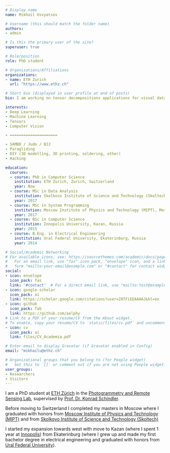 ```yaml
---
# Display name
name: Mikhail Usvyatsov

# Username (this should match the folder name)
authors:
- admin

# Is this the primary user of the site?
superuser: true

# Role/position
role: PhD student

# Organizations/Affiliations
organizations:
- name: ETH Zurich
  url: "https://www.ethz.ch"

# Short bio (displayed in user profile at end of posts)
bio: I am working on tensor decompositions applications for visual data analysis with Deep Learning.

interests:
- Deep Learning
- Machine Learning
- Tensors
- Computer Vision

- =====================

- SAMBO / Judo / BJJ
- Paragliding
- DIY (3D modelling, 3D printing, soldering, other)
- Hacking

education:
  courses:
  - course: PhD in Computer Science
    institution: ETH Zurich, Zurich, Switzerland
    year: Now
  - course: MSc in Data Analysis
    institution: Skolkovo Institute of Science and Technology (Skoltech), Moscow, Russia
    year: 2017
  - course: MSc in System Programming
    institution: Moscow Institute of Physics and Technology (MIPT), Moscow, Russia
    year: 2017
  - course: BSc in Computer Science
    institution: Innopolis University, Kazan, Russia
    year: 2015
  - course: B.Eng. in Electrical Engineering
    institution: Ural Federal University, Ekaterinburg, Russia
    year: 2014

# Social/Academic Networking
# For available icons, see: https://sourcethemes.com/academic/docs/page-builder/#icons
#   For an email link, use "fas" icon pack, "envelope" icon, and a link in the
#   form "mailto:your-email@example.com" or "#contact" for contact widget.
social:
- icon: envelope
  icon_pack: fas
  link: '#contact'  # For a direct email link, use "mailto:test@example.org".
- icon: google-scholar
  icon_pack: ai
  link: https://scholar.google.com/citations?user=Z8TFiEEAAAAJ&hl=en
- icon: github
  icon_pack: fab
  link: https://github.com/aelphy
# Link to a PDF of your resume/CV from the About widget.
# To enable, copy your resume/CV to `static/files/cv.pdf` and uncomment the lines below.
- icon: cv
  icon_pack: ai
  link: files/CV_Academia.pdf

# Enter email to display Gravatar (if Gravatar enabled in Config)
email: "mikhailu@ethz.ch"

# Organizational groups that you belong to (for People widget)
#   Set this to `[]` or comment out if you are not using People widget.
user_groups:
- Researchers
- Visitors
---
```


I am a PhD student at [ETH Zürich](https://ethz.ch) in the [Photogrammetry and Remote Sensing Lab](https://prs.igp.ethz.ch), supervised by [Prof. Dr. Konrad Schindler](https://baug.ethz.ch/en/department/professors/personen-detail.MTQzOTg2.TGlzdC8xOTA4LDE4ODkwMTMyODI=.html).

Before moving to Switzerland I completed my masters in Moscow where I graduated with honors from [Moscow Institute of Physics and Technology (MIPT)](https://en.wikipedia.org/wiki/Moscow_Institute_of_Physics_and_Technology) and from [Skolkovo Institute of Science and Technology (Skoltech)](http://www.skoltech.ru/en)

I started my expansion towards west with move to Kazan (where I spent 1 year at [Innopolis](https://university.innopolis.ru/en/)) from Ekaterinburg (where I grew up and made my first bachelor degree in electrical engineering and graduated with honors from [Ural Federal University](https://urfu.ru/en/)).

